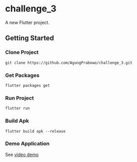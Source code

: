 # challenge_3

A new Flutter project.

## Getting Started

### Clone Project
```
git clone https://github.com/AgungPrabowo/challenge_3.git
```

### Get Packages
```
flutter packages get
```

### Run Project
```
flutter run
```

### Build Apk
```
flutter build apk --release
```

### Demo Application
See [video demo](https://youtu.be/ugGFxmIm-nU)
